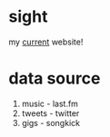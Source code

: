 # sight

my [current](http://www.zaccolley.com) website!

# data source

1. music - last.fm
2. tweets - twitter
3. gigs - songkick
